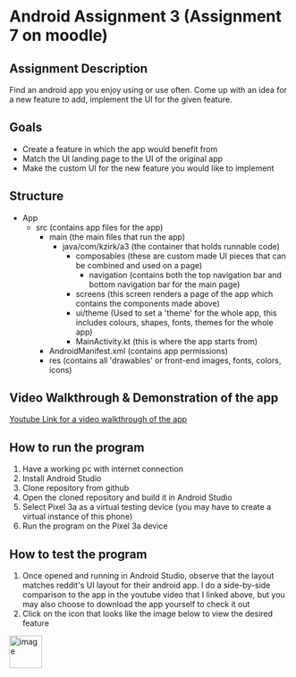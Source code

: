 # Android Assignment 3 (Assignment 7 on moodle)

## Assignment Description
Find an android app you enjoy using or use often. Come up with an idea for a new feature to add, implement the UI for the given feature. 

## Goals
- Create a feature in which the app would benefit from
- Match the UI landing page to the UI of the original app
- Make the custom UI for the new feature you would like to implement

## Structure

- App
     - src (contains app files for the app)
       - main (the main files that run the app)
         - java/com/kzirk/a3 (the container that holds runnable code)
           - composables (these are custom made UI pieces that can be combined and used on a page)
             - navigation (contains both the top navigation bar and bottom navigation bar for the main page)
           - screens (this screen renders a page of the app which contains the components made above)
           - ui/theme (Used to set a 'theme' for the whole app, this includes colours, shapes, fonts, themes for the whole app)
           - MainActivity.kt (this is where the app starts from)
       - AndroidManifest.xml (contains app permissions)
       - res (contains all 'drawables' or front-end images, fonts, colors, icons)

## Video Walkthrough & Demonstration of the app
[Youtube Link for a video walkthrough of the app](https://www.youtube.com/watch?v=xV_7VYfww0Q)

## How to run the program
1. Have a working pc with internet connection
2. Install Android Studio
3. Clone repository from github
4. Open the cloned repository and build it in Android Studio
5. Select Pixel 3a as a virtual testing device (you may have to create a virtual instance of this phone)
5. Run the program on the Pixel 3a device

## How to test the program
1. Once opened and running in Android Studio, observe that the layout matches reddit's UI layout for their android app. I do a side-by-side comparison to the app in the youtube video that I linked above, but you may also choose to download the app yourself to check it out
2. Click on the icon that looks like the image below to view the desired feature
<img width="58" alt="image" src="https://user-images.githubusercontent.com/83609351/235291379-d356eeb9-ad88-4c0e-8f00-4e1801802865.png">
